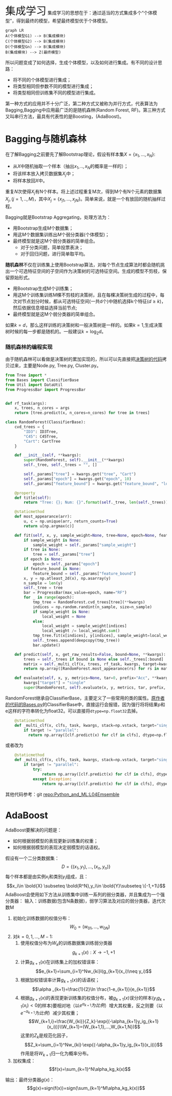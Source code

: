 <font size=6>集成学习</font>
集成学习的思想在于：通过适当的方式集成多个“个体模型”，得到最终的模型，希望最终模型优于个体模型。
~~~mermaid
graph LR
A(个体模型G1) --> B(集成模块)
C(个体模型G2) --> B(集成模块)
D(个体模型Gn) --> B(集成模块)
B(集成模块) --> Z(最终模型)
~~~
所以问题变成了如何选择，生成个体模型，以及如何进行集成。有不同的设计思路：
 - 将不同的个体模型进行集成；
 - 将类型相同但参数不同的模型进行集成；
 - 将类型相同但训练集不同的模型进行集成。

第一种方式的应用并不十分广泛，第二种方式又被称为并行方式，代表算法为Bagging,Bagging中应用最广泛的是随机森林(Random Forest, RF)。第三种方式又叫串行方法，最具有代表性的是Boosting，(AdaBoost)。
# Bagging与随机森林
在了解Bagging之前要先了解Bootstrap理论，假设有样本集$X=\{x_1,...,x_N\}$:
 - 从$X$中随机抽取一个样本（抽出$x_1,..,x_N$的概率是一样的）；
 - 将该样本放入拷贝数据集$X_j$中；
 - 将样本放回$X$中。

重复$N$次使得$X_j$有N个样本。将上述过程重复M次，得到M个有N个元素的数据集$X_j,(j=1,..,M)$，其中$X_j=\{x_{j1},...,x_{jN}\}$。简单来说，就是一个有放回的随机抽样过程。

Bagging就是Bootstrap Aggregating，处理方法为：
 - 用Bootstrap生成$M$个数据集；
 - 用这$M$个数据集训练出$M$个弱分类器(个体模型)；
 - 最终模型就是这M个弱分类器的简单组合。
   - 对于分类问题，简单投票表决；
   - 对于回归问题，进行简单取平均。
  
**随机森林**不仅在训练集上使用Bootstrap算法，对每个节点生成算法时都会随机挑出一个可选特征空间的子空间作为决策树的可选特征空间。生成的模型不剪枝，保留原始形式。
 - 用Bootstrap生成M个训练集；
 - 用这M个训练集训练M棵不剪枝的决策树，且在每棵决策树生成的过程中，每次对节点划分时候，都从可选特征空间(一共d个)中随机选择k个特征($d\geqslant k$)，然后依据信息增益选择当前节点;
 - 最终模型就是这M个弱分类器的简单组合。

如果$k=d$，那么这样训练的决策树和一般决策树是一样的。如果$k=1$,生成决策树时候的每一步都是随机的。一般建议$k=\log_2d$。

### 随机森林的编程实现
由于随机森林可以看做是决策树的累加实现的，所以可以先直接把[决策树的代码](https://github.com/busyyang/Python_and_ML/tree/master/L03DT)拷贝过来，主要是Node.py, Tree.py,  Cluster.py。

~~~py
from Tree import *
from Bases import ClassifierBase
from Util import DataUtil
from ProgressBar import ProgressBar


def rf_task(args):
    x, trees, n_cores = args
    return [tree.predict(x, n_cores=n_cores) for tree in trees]

class RandomForest(ClassifierBase):
    cvd_trees = {
        "ID3": ID3Tree,
        "C45": C45Tree,
        "Cart": CartTree
    }

    def __init__(self, **kwargs):
        super(RandomForest, self).__init__(**kwargs)
        self._tree, self._trees = "", []

        self._params["tree"] = kwargs.get("tree", "Cart")
        self._params["epoch"] = kwargs.get("epoch", 10)
        self._params["feature_bound"] = kwargs.get("feature_bound", "log")

    @property
    def title(self):
        return "Tree: {}; Num: {}".format(self._tree, len(self._trees))

    @staticmethod
    def most_appearance(arr):
        u, c = np.unique(arr, return_counts=True)
        return u[np.argmax(c)]

    def fit(self, x, y, sample_weight=None, tree=None, epoch=None, feature_bound=None, **kwargs):
        if sample_weight is None:
            sample_weight = self._params["sample_weight"]
        if tree is None:
            tree = self._params["tree"]
        if epoch is None:
            epoch = self._params["epoch"]
        if feature_bound is None:
            feature_bound = self._params["feature_bound"]
        x, y = np.atleast_2d(x), np.asarray(y)
        n_sample = len(y)
        self._tree = tree
        bar = ProgressBar(max_value=epoch, name="RF")
        for _ in range(epoch):
            tmp_tree = RandomForest.cvd_trees[tree](**kwargs)
            indices = np.random.randint(n_sample, size=n_sample)
            if sample_weight is None:
                local_weight = None
            else:
                local_weight = sample_weight[indices]
                local_weight /= local_weight.sum()
            tmp_tree.fit(x[indices], y[indices], sample_weight=local_weight, feature_bound=feature_bound)
            self._trees.append(deepcopy(tmp_tree))
            bar.update()

    def predict(self, x, get_raw_results=False, bound=None, **kwargs):
        trees = self._trees if bound is None else self._trees[:bound]
        matrix = self._multi_clf(x, trees, rf_task, kwargs, target=kwargs.get("target", "parallel"))
        return np.array([RandomForest.most_appearance(rs) for rs in matrix])

    def evaluate(self, x, y, metrics=None, tar=0, prefix="Acc", **kwargs):
        kwargs["target"] = "single"
        super(RandomForest, self).evaluate(x, y, metrics, tar, prefix, **kwargs)
~~~
RandomForest继承自ClassifierBase，主要定义了一些常用的类的属性。[原作者的代码的Bases.py](https://github.com/carefree0910/MachineLearning/blob/master/Util/Bases.py)的ClassifierBase中，直接运行会报错，因为强行将将结果p和e这样的字符串转化为float32。可以直接将`dtype=np.float32`去掉。

~~~py
    @staticmethod
    def _multi_clf(x, clfs, task, kwargs, stack=np.vstack, target="single"):
        if target != "parallel":
          return np.array([clf.predict(x) for clf in clfs], dtype=np.float32).T #去掉, dtype=np.float32 
~~~
或者改为
~~~py
    @staticmethod
    def _multi_clf(x, clfs, task, kwargs, stack=np.vstack, target="single"):
        if target != "parallel":
            try:
                return np.array([clf.predict(x) for clf in clfs], dtype=np.float32).T
            except Exception:
                return np.array([clf.predict(x) for clf in clfs], dtype=np.str_).T
~~~
其他代码参考：git [repo:Python_and_ML:L04Emsemble](https://github.com/busyyang/Python_and_ML/tree/master/L04Emsemble)


# AdaBoost
AdaBoost要解决的问题是：
 - 如何根据弱模型的表现更新训练集的权重；
 - 如何根据弱模型的表现决定弱模型的话语权。

假设有一个二分类数据集：
$$D=\{(x_1,y_1),...,(x_n,y_n)\}$$每个样本都是由实例$x_i$和类别$y_i$组成，且：
$$x_i\in \bold{X} \subseteq \bold{R^N},y_i\in \bold{Y}\subseteq \{-1,+1\}$$AdaBoost会使用如下方法从训练集中训练一系列的弱分类器，并且集成为一个强分类器：
输入：训练数据(包含N条数据)，弱学习算法及对应的弱分类器，迭代次数M
1. 初始化训练数据的权值分布：$$W_0=(w_{01},...,w_{0N})$$
2. 对$k=0,1,...,M-1$:
   1. 使用权值分布为$W_k$的训练数据集训练弱分类器$$g_{k+1}(x):X\rightarrow {-1,+1}$$
   2. 计算$g_{k+1}(x)$在训练集上的加权错误率：$$e_{k+1}=\sum_{i=1}^Nw_{ki}I(g_{k+1}(x_i)\neq y_i)$$
   3. 根据加权错误率计算$g_{k+1}(x)$的话语权；$$\alpha _{k+1}=\frac{1}{2}\ln \frac{1-e_{k+1}}{e_{k+1}}$$
   4. 根据$g_{k+1}(x)$的表现更新训练集的权值分布，被$g_{k+1}(x)$误分的样本($y_ig_{k+1}(x_i)<0$的样本)要相对地（以$e^{\alpha_{k+1}}为比例$）增大其权重，反之则要（以$e^{-\alpha_{k+1}}为比例$）减少其权重；$$W_{k+1,i}=\frac{W_{ki}}{Z_k}·\exp{(-\alpha_{k+1}y_ig_{k+1}(x_i))}\\W_{k+1}=(W_{k+1,1},...,W_{k+1,N})$$这里的$Z_k$是规范化因子，
   $$Z_k=\sum_{i=1}^Nw_{ki}·\exp{(-\alpha_{k+1}y_ig_{k+1}(x_i))}$$
   作用是将$W_{k+1}$归一化为概率分布。
3. 加权集成：
   $$f(x)=\sum_{k=1}^N\alpha_kg_k(x)$$

输出：最终分类器$g(x)$：$$g(x)=sign(f(x))=sign(\sum_{k=1}^M\alpha_kg_k(x))$$
